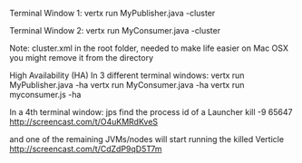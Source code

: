 Terminal Window 1:
vertx run MyPublisher.java -cluster

Terminal Window 2:
vertx run MyConsumer.java -cluster

Note: cluster.xml in the root folder, needed to make life easier on Mac OSX
you might remove it from the directory

High Availability (HA)
In 3 different terminal windows:
vertx run MyPublisher.java -ha
vertx run MyConsumer.java -ha
vertx run myconsumer.js -ha

In a 4th terminal window:
jps
find the process id of a Launcher
kill -9 65647
http://screencast.com/t/O4uKMRdKveS

and one of the remaining JVMs/nodes will start 
running the killed Verticle
http://screencast.com/t/CdZdP9qD5T7m




